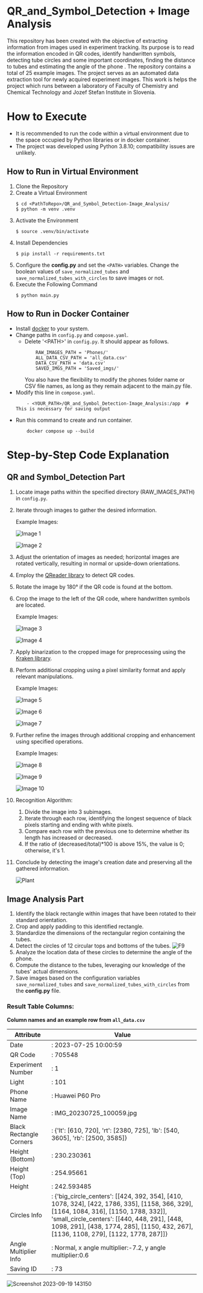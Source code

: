 # QR_and_Symbol_Detection + Image Analysis

This repository has been created with the objective of extracting information from images used in experiment tracking. Its purpose is to read the information encoded in QR codes, identify handwritten symbols, detecting tube circles and some important coordinates, finding the distance to tubes and estimating the angle of the phone . The repository contains a total of 25 example images. The project serves as an automated data extraction tool for newly acquired experiment images. This work is helps the project which runs between a laboratory of Faculty of Chemistry and Chemical Technology and Jozef Stefan Institute in Slovenia.

# How to Execute

- It is recommended to run the code within a virtual environment due to the space occupied by Python libraries or in docker container.
- The project was developed using Python 3.8.10; compatibility issues are unlikely.

## How to Run in Virtual Environment

1. Clone the Repository
2. Create a Virtual Environment
    ```
    $ cd <PathToRepo>/QR_and_Symbol_Detection-Image_Analysis/
    $ python -m venv .venv
    ```
3. Activate the Environment
    ```
    $ source .venv/bin/activate
    ```
4. Install Dependencies
    ```
    $ pip install -r requirements.txt
    ```
5. Configure the **config.py** and set the `<PATH>` variables. Change the boolean values of `save_normalized_tubes` and `save_normalized_tubes_with_circles` to save images or not.
6. Execute the Following Command
    ```
    $ python main.py
    ```
## How to Run in Docker Container

- Install [docker](https://docs.docker.com/engine/install/) to your system.
- Change paths in `config.py` and `compose.yaml`.
    - Delete '\<PATH>' in `config.py`. It should appear as follows.
        ```
            RAW_IMAGES_PATH = 'Phones/'
            ALL_DATA_CSV_PATH = 'all_data.csv'
            DATA_CSV_PATH = 'data.csv'
            SAVED_IMGS_PATH = 'Saved_imgs/'
        ```
        You also have the flexibility to modify the phones folder name or CSV file names, as long as they remain adjacent to the main.py file.
- Modify this line in `compose.yaml`.
    ```
        - <YOUR_PATH>/QR_and_Symbol_Detection-Image_Analysis:/app  # This is necessary for saving output
    ```
- Run this command to create and run container.
    ```
        docker compose up --build
    ```

# Step-by-Step Code Explanation
## QR and Symbol_Detection Part
1. Locate image paths within the specified directory (RAW_IMAGES_PATH) in `config.py`.
2. Iterate through images to gather the desired information.

    Example Images:

    ![Image 1](https://github.com/Alperenlcr/QR_and_Symbol_Detection-Image_Analysis/assets/75525649/f7cc1f7a-bd0c-4463-9882-87b5c5ac6913)

    ![Image 2](https://github.com/Alperenlcr/QR_and_Symbol_Detection-Image_Analysis/assets/75525649/34dc0f95-9e29-400d-ba39-d61f8fe0f1c5)

3. Adjust the orientation of images as needed; horizontal images are rotated vertically, resulting in normal or upside-down orientations.
4. Employ the [QReader library](https://pypi.org/project/qreader/) to detect QR codes.
5. Rotate the image by 180° if the QR code is found at the bottom.
6. Crop the image to the left of the QR code, where handwritten symbols are located.

    Example Images:

    ![Image 3](https://github.com/Alperenlcr/QR_and_Symbol_Detection-Image_Analysis/assets/75525649/bbac2c79-f999-4cb4-8fd3-edebcf810bb9)

    ![Image 4](https://github.com/Alperenlcr/QR_and_Symbol_Detection-Image_Analysis/assets/75525649/29b4fff9-9dce-464d-8723-fa11d4cac8aa)

7. Apply binarization to the cropped image for preprocessing using the [Kraken library](https://pypi.org/project/kraken/).
8. Perform additional cropping using a pixel similarity format and apply relevant manipulations.

    Example Images:

    ![Image 5](https://github.com/Alperenlcr/QR_and_Symbol_Detection-Image_Analysis/assets/75525649/96f90bc1-0105-45a9-805a-f04c863da529)

    ![Image 6](https://github.com/Alperenlcr/QR_and_Symbol_Detection-Image_Analysis/assets/75525649/a8f5a419-1ae8-4883-add5-b2dc4133cb36)

    ![Image 7](https://github.com/Alperenlcr/QR_and_Symbol_Detection-Image_Analysis/assets/75525649/fc9c6be2-a4d5-4304-b6d9-3625afc54ef2)

9. Further refine the images through additional cropping and enhancement using specified operations.

    Example Images:

    ![Image 8](https://github.com/Alperenlcr/QR_and_Symbol_Detection-Image_Analysis/assets/75525649/e07303c6-b77d-44f7-914f-0e4a7df4dff5)

    ![Image 9](https://github.com/Alperenlcr/QR_and_Symbol_Detection-Image_Analysis/assets/75525649/6d5ae016-602a-4715-bcf1-a61492857462)

    ![Image 10](https://github.com/Alperenlcr/QR_and_Symbol_Detection-Image_Analysis/assets/75525649/a65ae55a-4a86-4efc-ba6a-59557ca8ef4d)

10. Recognition Algorithm:

    1. Divide the image into 3 subimages.
    2. Iterate through each row, identifying the longest sequence of black pixels starting and ending with white pixels.
    3. Compare each row with the previous one to determine whether its length has increased or decreased.
    4. If the ratio of (decreased/total)*100 is above 15%, the value is 0; otherwise, it's 1.

11. Conclude by detecting the image's creation date and preserving all the gathered information.

    ![Plant](https://github.com/Alperenlcr/QR_and_Symbol_Detection-Image_Analysis/assets/75525649/e83ba821-851b-4f4d-ab0a-77a45eef0f2c)


## Image Analysis Part

1. Identify the black rectangle within images that have been rotated to their standard orientation.
2. Crop and apply padding to this identified rectangle.
3. Standardize the dimensions of the rectangular region containing the tubes.
4. Detect the circles of 12 circular tops and bottoms of the tubes.
![F9](https://github.com/Alperenlcr/QR_and_Symbol_Detection-Image_Analysis/assets/75525649/2e2e542a-0e87-4d54-a660-65b9fdef3910)
5. Analyze the location data of these circles to determine the angle of the phone.
6. Compute the distance to the tubes, leveraging our knowledge of the tubes' actual dimensions.
7. Save images based on the configuration variables `save_normalized_tubes` and `save_normalized_tubes_with_circles` from the **config.py** file.

### Result Table Columns:
**Column names and an example row from `all_data.csv`**

| Attribute               | Value                   |
|-------------------------|-------------------------|
| Date                    |: 2023-07-25 10:00:59     |
| QR Code                 |: 705548                  |
| Experiment Number       |: 1                       |
| Light                   |: 101                     |
| Phone Name              |: Huawei P60 Pro          |
| Image Name              |: IMG_20230725_100059.jpg |
| Black Rectangle Corners |: {'lt': [610, 720], 'rt': [2380, 725], 'lb': [540, 3605], 'rb': [2500, 3585]} |
| Height (Bottom)         |: 230.230361              |
| Height (Top)            |: 254.95661               |
| Height                  |: 242.593485              |
| Circles Info            |: {'big_circle_centers': [[424, 392, 354], [410, 1078, 324], [422, 1786, 335], [1158, 366, 329], [1164, 1084, 316], [1150, 1788, 332]], 'small_circle_centers': [[440, 448, 291], [448, 1098, 291], [438, 1774, 285], [1150, 432, 267], [1136, 1108, 279], [1122, 1778, 287]]} |
| Angle Multiplier Info   |: Normal, x angle multiplier:-7.2, y angle multiplier:0.6 |
| Saving ID               |: 73                      |

![Screenshot 2023-09-19 143150](https://github.com/Alperenlcr/QR_and_Symbol_Detection-Image_Analysis/assets/75525649/6d04704f-8f9e-491d-8762-395bd041e1dd)

